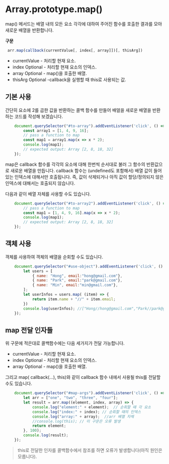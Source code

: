 # Array.prototype.map()

map() 메서드는 배열 내의 모든 요소 각각에 대하여 주어진 함수를 호출한 결과를 모아 새로운 배열을 반환합니다.


**구문**
```jsx
 arr.map(callback(currentValue[, index[, array]])[, thisArg])
```

* currentValue - 처리할 현재 요소.
* index Optional - 처리할 현재 요소의 인덱스.
* array Optional - map()을 호출한 배열.
* thisArg Optional -callback을 실행할 때 this로 사용되는 값.


## 기본 사용
간단히 요소에 2를 곱한 값을 반환하는 콜백 함수를 만들어 배얼을 새로운 배열을 반환하는 코드를 작성해 보겠습니다. 

```jsx
    document.querySelector("#to-array").addEventListener('click', () => {
        const array1 = [1, 4, 9, 16];
        // pass a function to map
        const map1 = array1.map(x => x * 2);
        console.log(map1);
        // expected output: Array [2, 8, 18, 32]
    });
```

map은 callback 함수를 각각의 요소에 대해 한번씩 순서대로 불러 그 함수의 반환값으로 새로운 배열을 만듭니다. callback 함수는 (undefined도 포함해서) 배열 값이 들어있는 인덱스에 대해서만 호출됩니다. 즉, 값이 삭제되거나 아직 값이 할당/정의되지 않은 인덱스에 대해서는 호출되지 않습니다.

다음과 같이 배열 자체를 사용할 수도 있습니다. 
```jsx
    document.querySelector("#to-array2").addEventListener('click', () => {
        // pass a function to map
        const map1 = [1, 4, 9, 16].map(x => x * 2);
        console.log(map1);
        // expected output: Array [2, 8, 18, 32]
    });
```

## 객체 사용 
객체를 사용하여 객체의 배열을 순회할 수도 있습니다. 
```jsx
    document.querySelector("#use-object").addEventListener('click', () => {
        let users = [
            { name: "Hong", email:"hong@gmail.com"},
            { name: "Park", email:"park@gmail.com"},
            { name: "Min", email:"min@gmail.com"},
        ];
        let userInfos = users.map( (item) => {
            return item.name + "//" + item.email;
        })
        console.log(userInfos); //["Hong//hong@gmail.com","Park//park@gmail.com","Min//min@gmail.com"]
    });
```

## map 전달 인자들 

위 구문에 적은대로 콜백함수에는 다음 세가지가 전달 가능합니다. 
* currentValue - 처리할 현재 요소.
* index Optional - 처리할 현재 요소의 인덱스.
* array Optional - map()을 호출한 배열.


그리고 map( callback(...), this)와 같이 callback 함수 내에서 사용될 this를 전달할 수도 있습니다. 

```jsx
    document.querySelector("#map-args").addEventListener('click', () => {
        let arr = ["one", "two", "three", "four"];
        let result = arr.map((element, index, array) => {
            console.log("element:" + element);  // 순회할 때 각 요소
            console.log("index:" + index); // 순회할 때의 인덱스 
            console.log("array:" + array);  //arr 배열 자체 
            //console.log(this); // 이 구문은 오류 발생 
            return element;
        }, 100);
        console.log(result);
    });
```    

> this로 전달한 인자를 콜백함수에서 참조를 하면 오류가 발생합니다(아직 원인은 모릅니다).


